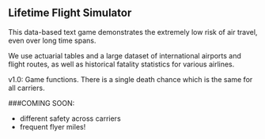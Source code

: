 ## Lifetime Flight Simulator

This data-based text game demonstrates the extremely low risk of air travel, even over long time spans. 

We use actuarial tables and a large dataset of international airports and flight routes, as well as historical fatality statistics for various airlines.

v1.0: Game functions. There is a single death chance which is the same for all carriers.

###COMING SOON:

- different safety across carriers
- frequent flyer miles!